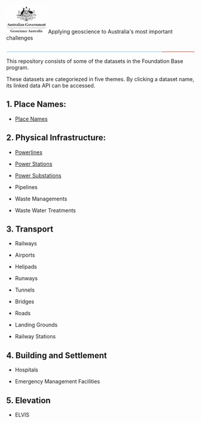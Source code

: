
![Geoscience Australia](./images/GA.jpg)  Applying geoscience to Australia's most important challenges

![Geoscience Australia](./images/lo.jpg)
  

This repository consists of some of the datasets in the Foundation Base program.

These datasets are categoriezed in five themes. By clicking a dataset name, its linked data API can be accessed.  

## 1. Place Names:

- [Place Names](https://linked.data.gov.au/dataset/placenames)

## 2. Physical Infrastructure:
 
- [Powerlines](http://ec2-13-211-149-56.ap-southeast-2.compute.amazonaws.com/FSDF-power-dataset/power_lines)

- [Power Stations](http://ec2-13-211-149-56.ap-southeast-2.compute.amazonaws.com/FSDF-power-dataset/power_stations)

- [Power Substations](http://ec2-13-211-149-56.ap-southeast-2.compute.amazonaws.com/FSDF-power-dataset/power_substations)

- Pipelines

- Waste Managements

- Waste Water Treatments

## 3. Transport

- Railways

- Airports

- Helipads

- Runways

- Tunnels

- Bridges

- Roads

- Landing Grounds

- Railway Stations

## 4. Building and Settlement

- Hospitals

- Emergency Management Facilities

## 5. Elevation

- ELVIS


